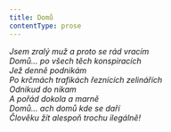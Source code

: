 ```yaml
---
title: Domů
contentType: prose
---
```


<section>

_Jsem zralý muž a proto se rád vracím  
Domů… po všech těch konspiracích  
Jež denně podnikám  
Po krčmách trafikách řeznících zelinářích  
Odnikud do nikam  
A pořád dokola a marně  
Domů… ach domů kde se daří  
Člověku žít alespoň trochu ilegálně!_

</section>
